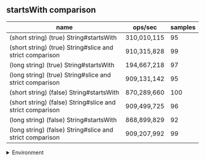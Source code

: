 ## startsWith comparison

|name|ops/sec|samples|
|-|-|-|
|(short string) (true) String#startsWith|310,010,115|95|
|(short string) (true) String#slice and strict comparison|910,315,828|99|
|(long string) (true) String#startsWith|194,667,218|97|
|(long string) (true) String#slice and strict comparison|909,131,142|95|
|(short string) (false) String#startsWith|870,289,660|100|
|(short string) (false) String#slice and strict comparison|909,499,725|96|
|(long string) (false) String#startsWith|868,899,829|92|
|(long string) (false) String#slice and strict comparison|909,207,992|99|


<details>
<summary>Environment</summary>

* __Machine:__ linux x64 | 4 vCPUs | 15.2GB Mem
* __Run:__ Sat May 04 2024 01:50:12 GMT+0000 (Coordinated Universal Time)
</details>

<!--
{"environment":{"platform":"linux","arch":"x64","cpus":4,"totalMemory":15.245216369628906},"benchmarks":[{"name":"(short string) (true) String#startsWith","opsSec":310010115.1824393,"samples":6},{"name":"(short string) (true) String#slice and strict comparison","opsSec":910315828.0762696,"samples":6},{"name":"(long string) (true) String#startsWith","opsSec":194667217.98672763,"samples":8},{"name":"(long string) (true) String#slice and strict comparison","opsSec":909131142.1648389,"samples":8},{"name":"(short string) (false) String#startsWith","opsSec":870289660.0936128,"samples":7},{"name":"(short string) (false) String#slice and strict comparison","opsSec":909499725.1804075,"samples":6},{"name":"(long string) (false) String#startsWith","opsSec":868899829.364488,"samples":7},{"name":"(long string) (false) String#slice and strict comparison","opsSec":909207992.2194641,"samples":6}]}-->
